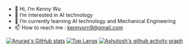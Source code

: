 - 👋 Hi, I’m Kenny Wu
- 👀 I’m interested in AI technology
- 🌱 I’m currently learning AI technology and Mechanical Engineering
- 📫 How to reach me : kennyorn9@gmail.com


<!---
kennyorn1/kennyorn1 is a ✨ special ✨ repository because its `README.md` (this file) appears on your GitHub profile.
You can click the Preview link to take a look at your changes.
--->
[![Anurag's GitHub stats](https://github-readme-stats.vercel.app/api?username=kennyorn1&count_private=true&theme=aura&show_icons=true)](https://github.com/anuraghazra/github-readme-stats)
[![Top Langs](https://github-readme-stats.vercel.app/api/top-langs/?username=kennyorn1)](https://github.com/anuraghazra/github-readme-stats)
[![Ashutosh's github activity graph](https://github-readme-activity-graph.cyclic.app/graph?username=kennyorn1&theme=react-dark)](https://github.com/ashutosh00710/github-readme-activity-graph)
